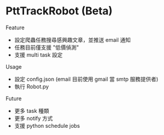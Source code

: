 # PttTrackRobot (Beta)

Feature

* 設定爬蟲任務搜尋感興趣文章，並推送 email 通知
* 任務目前僅支援 "低價偵測"
* 支援 multi task 設定

Usage

* 設定 config.json (email 目前使用 gmail 當 smtp 服務提供者)
* 執行 Robot.py

Future

* 更多 task 種類
* 更多 notify 方式
* 支援 python schedule jobs
